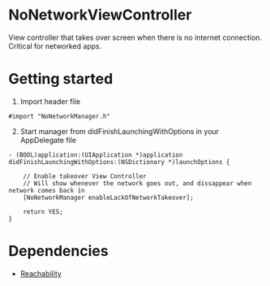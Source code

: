 # NoNetworkViewController
View controller that takes over screen when there is no internet connection. Critical for networked apps.

# Getting started
1. Import header file
````
#import "NoNetworkManager.h"
````

2. Start manager from didFinishLaunchingWithOptions in your AppDelegate file
````
- (BOOL)application:(UIApplication *)application didFinishLaunchingWithOptions:(NSDictionary *)launchOptions {

    // Enable takeover View Controller
    // Will show whenever the network goes out, and dissappear when network comes back in
    [NoNetworkManager enableLackOfNetworkTakeover];

    return YES;
}
````

# Dependencies
* [Reachability](https://developer.apple.com/library/ios/samplecode/Reachability/Introduction/Intro.html)
